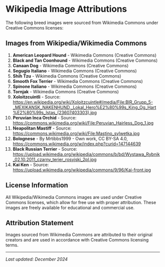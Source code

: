 # Wikipedia Image Attributions

The following breed images were sourced from Wikimedia Commons under Creative Commons licenses:

## Images from Wikipedia/Wikimedia Commons

1. **American Leopard Hound** - Wikimedia Commons (Creative Commons)
2. **Black and Tan Coonhound** - Wikimedia Commons (Creative Commons)
3. **Canaan Dog** - Wikimedia Commons (Creative Commons)
4. **Segugio Italiano** - Wikimedia Commons (Creative Commons)
5. **Shih Tzu** - Wikimedia Commons (Creative Commons)
6. **Smooth Fox Terrier** - Wikimedia Commons (Creative Commons)
7. **Spinone Italiano** - Wikimedia Commons (Creative Commons)
8. **Tornjak** - Wikimedia Commons (Creative Commons)
9. **Xoloitzcuintli** - Source: https://en.wikipedia.org/wiki/Xoloitzcuintle#/media/File:BIR_Grupp_5-_MEXIKANSK_NAKENHUND,_Lokal_Hero%E2%80%99s_King_Og_Hart%E2%80%99s_Istas_(23607403303).jpg
10. **Peruvian Inca Orchid** - Source: https://commons.wikimedia.org/wiki/File:Peruvian_Hairless_Dog_1.jpg
11. **Neapolitan Mastiff** - Source: https://commons.wikimedia.org/wiki/File:Mastino_sylwetka.jpg
12. **Bolognese** - By Mrtibbs1999 - Own work, CC BY-SA 4.0, https://commons.wikimedia.org/w/index.php?curid=147144639
13. **Black Russian Terrier** - Source: https://upload.wikimedia.org/wikipedia/commons/b/bd/Wystawa_Rybnik_02.10.2011_czarny_terier_rosyjski_2pl.jpg
14. **Kai Ken** - Source: https://upload.wikimedia.org/wikipedia/commons/9/96/Kai-front.jpg

## License Information

All Wikipedia/Wikimedia Commons images are used under Creative Commons licenses, which allow for free use with proper attribution. These images are freely available for educational and commercial use.

## Attribution Statement

Images sourced from Wikimedia Commons are attributed to their original creators and are used in accordance with Creative Commons licensing terms.

---
*Last updated: December 2024*
